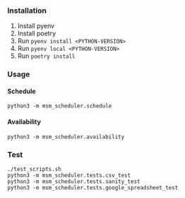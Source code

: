 ### Installation

1. Install pyenv
2. Install poetry
3. Run `pyenv install <PYTHON-VERSION>`
4. Run `pyenv local <PYTHON-VERSION>`
5. Run `poetry install`

### Usage

#### Schedule
```
python3 -m msm_scheduler.schedule
```

#### Availability
```
python3 -m msm_scheduler.availability
```

### Test
```
./test_scripts.sh
python3 -m msm_scheduler.tests.csv_test
python3 -m msm_scheduler.tests.sanity_test
python3 -m msm_scheduler.tests.google_spreadsheet_test
```
